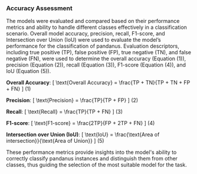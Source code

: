 ### Accuracy Assessment

The models were evaluated and compared based on their performance metrics and ability to handle different classes effectively in a classification scenario. Overall model accuracy, precision, recall, F1-score, and Intersection over Union (IoU) were used to evaluate the model’s performance for the classification of pandanus. Evaluation descriptors, including true positive (TP), false positive (FP), true negative (TN), and false negative (FN), were used to determine the overall accuracy (Equation (1)), precision (Equation (2)), recall (Equation (3)), F1-score (Equation (4)), and IoU (Equation (5)).

**Overall Accuracy**:
\[ \text{Overall Accuracy} = \frac{TP + TN}{TP + TN + FP + FN} \] (1)

**Precision**:
\[ \text{Precision} = \frac{TP}{TP + FP} \] (2)

**Recall**:
\[ \text{Recall} = \frac{TP}{TP + FN} \] (3)

**F1-score**:
\[ \text{F1-score} = \frac{2TP}{FP + 2TP + FN} \] (4)

**Intersection over Union (IoU)**:
\[ \text{IoU} = \frac{\text{Area of intersection}}{\text{Area of Union}} \] (5)

These performance metrics provide insights into the model's ability to correctly classify pandanus instances and distinguish them from other classes, thus guiding the selection of the most suitable model for the task.

